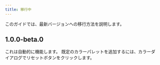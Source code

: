 ```yaml
---
title: 移行中
---
```


このガイドでは、最新バージョンへの移行方法を説明します。

## 1.0.0-beta.0

これは自動的に機能します。 既定のカラーパレットを追加するには、カラーダイアログでリセットボタンをクリックします。
